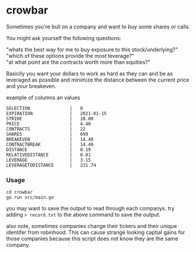 # crowbar

Sometimes you're bull on a company and want to buy some shares or calls.  

You might ask yourself the following questions:

"whats the best way for me to buy exposure to this stock/underlying?"  
"which of these options provide the most leverage?"  
"at what point are the contracts worth more than equities?"  

Basiclly you want your dollars to work as hard as they can and be as leveraged as possible and minimize the distance between the current price and your breakeven.

example of columns an values    
```
SELECTION 				|	0 
EXPIRATION 				|	2021-01-15 
STRIKE 					|	10.00 
PRICE 					|	4.40 
CONTRACTS 				|	22 
SHARES 					|	699 
BREAKEVEN 				|	14.40 
CONTRACTBREAK 			|	14.49 
DISTANCE 				|	0.19 
RELATIVEDISTANCE 		|	0.01 
LEVERAGE 				|	3.15 
LEVERAGETODISTANCE 		|	231.74 
```


### Usage

```
cd crowbar
go run src/main.go
```

you may want to save the output to read through each companys. try adding `> record.txt` to the above command to save the output.

also note, sometimes companies change their tickers and their unique identifer from robinhood. This can cause strange looking captial gains for those companies because this script does not know they are the same company. 